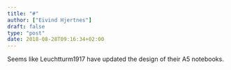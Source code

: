 ```yaml
---
title: "#"
author: ["Eivind Hjertnes"]
draft: false
type: "post"
date: 2018-08-28T09:16:34+02:00
---
```


Seems like Leuchtturm1917 have updated the design of their A5 notebooks.
